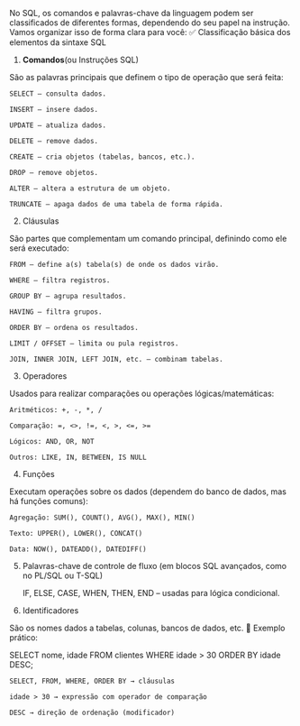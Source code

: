 No SQL, os comandos e palavras-chave da linguagem podem ser classificados de diferentes formas, dependendo do seu papel na instrução. Vamos organizar isso de forma clara para você:
✅ Classificação básica dos elementos da sintaxe SQL

1. **Comandos**(ou Instruções SQL)

São as palavras principais que definem o tipo de operação que será feita:

    SELECT – consulta dados.

    INSERT – insere dados.

    UPDATE – atualiza dados.

    DELETE – remove dados.

    CREATE – cria objetos (tabelas, bancos, etc.).

    DROP – remove objetos.

    ALTER – altera a estrutura de um objeto.

    TRUNCATE – apaga dados de uma tabela de forma rápida.

2. Cláusulas

São partes que complementam um comando principal, definindo como ele será executado:

    FROM – define a(s) tabela(s) de onde os dados virão.

    WHERE – filtra registros.

    GROUP BY – agrupa resultados.

    HAVING – filtra grupos.

    ORDER BY – ordena os resultados.

    LIMIT / OFFSET – limita ou pula registros.

    JOIN, INNER JOIN, LEFT JOIN, etc. – combinam tabelas.

3. Operadores

Usados para realizar comparações ou operações lógicas/matemáticas:

    Aritméticos: +, -, *, /

    Comparação: =, <>, !=, <, >, <=, >=

    Lógicos: AND, OR, NOT

    Outros: LIKE, IN, BETWEEN, IS NULL

4. Funções

Executam operações sobre os dados (dependem do banco de dados, mas há funções comuns):

    Agregação: SUM(), COUNT(), AVG(), MAX(), MIN()

    Texto: UPPER(), LOWER(), CONCAT()

    Data: NOW(), DATEADD(), DATEDIFF()

5. Palavras-chave de controle de fluxo (em blocos SQL avançados, como no PL/SQL ou T-SQL)

    IF, ELSE, CASE, WHEN, THEN, END – usadas para lógica condicional.

6. Identificadores

São os nomes dados a tabelas, colunas, bancos de dados, etc.
📝 Exemplo prático:

SELECT nome, idade
FROM clientes
WHERE idade > 30
ORDER BY idade DESC;

    SELECT, FROM, WHERE, ORDER BY → cláusulas

    idade > 30 → expressão com operador de comparação

    DESC → direção de ordenação (modificador)
